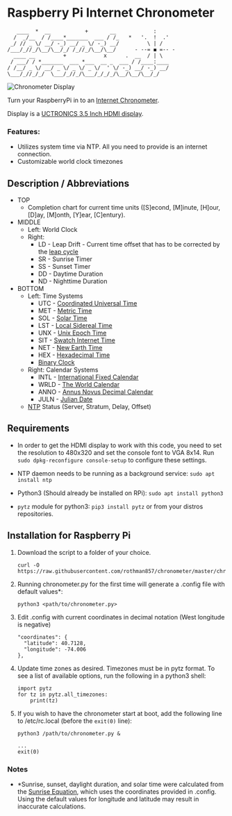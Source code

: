 # Raspberry Pi Internet Chronometer
```
   ____  *  __           +       __            :     
  /  _/__  / /____*_______  ___ / /_   *   '.  !  .'
 _/ // _ \/ __/ -_) __/ _ \/ -_) __/         \ | /   
/___/_//_/\__/\__/_/ /_//_/\__/\__/      - --= ◼ =-- -    
  ____ __         +            x      .  __  / | \    
 / ___/ / *_______  ___ *___  __ _  ___ / /____:____
/ /__/ _ \/ __/ _ \/ _ \/ _ \/  ' \/ -_) __/ -_) __/
\___/_//_/_/  \___/_//_/\___/_/_/_/\__/\__/\__/_/  

```

![Chronometer Display](https://lh3.googleusercontent.com/pw/ACtC-3dTc4qFYXb1VZ5asWX3zkcmGdybv_9RxN-eFhaCydgFejC0V5QL_Z8R-ibALL2UDRl8ymyWEnKTpom78gh1ZyuwHCXdF5ySYRMPVaBWpUWxtjUx-uajAeqgPL5lXY5AAljDiX87ssLdZ5cRDxXRhNs3mw=w1135-h843-no "Chronometer Display")

Turn your RaspberryPi in to an [Internet Chronometer](https://www.reddit.com/r/raspberry_pi/comments/bb8ddc/made_a_rpi_desk_clock_as_a_means_of_learning/).

Display is a [UCTRONICS 3.5 Inch HDMI display](https://www.amazon.com/gp/product/B076M399XX).

### Features:

+ Utilizes system time via NTP.  All you need to provide is an internet connection.
+ Customizable world clock timezones

## Description / Abbreviations
+ TOP
    * Completion chart for current time units ([S]econd, [M]inute, [H]our, [D]ay, [M]onth, [Y]ear, [C]entury).
+ MIDDLE
    * Left: World Clock
    * Right:
        * LD - Leap Drift - Current time offset that has to be corrected by the [leap cycle](https://en.wikipedia.org/wiki/Leap_year)
        * SR - Sunrise Timer
        * SS - Sunset Timer
        * DD - Daytime Duration
        * ND - Nighttime Duration
+ BOTTOM
    * Left: Time Systems
        * UTC - [Coordinated Universal Time](https://en.wikipedia.org/wiki/Coordinated_Universal_Time)
        * MET - [Metric Time](https://en.wikipedia.org/wiki/Metric_time)
        * SOL - [Solar Time](https://en.wikipedia.org/wiki/Solar_time)
        * LST - [Local Sidereal Time](https://en.wikipedia.org/wiki/Sidereal_time)
        * UNX - [Unix Epoch Time](https://en.wikipedia.org/wiki/Unix_time)
        * SIT - [Swatch Internet Time](https://en.wikipedia.org/wiki/Swatch_Internet_Time)
        * NET - [New Earth Time](https://en.wikipedia.org/wiki/New_Earth_Time)
        * HEX - [Hexadecimal Time](https://en.wikipedia.org/wiki/Hexadecimal_time)
        * [Binary Clock](https://en.wikipedia.org/wiki/Binary_clock)
    * Right: Calendar Systems
        * INTL - [International Fixed Calendar](https://en.wikipedia.org/wiki/International_Fixed_Calendar)
        * WRLD - [The World Calendar](https://en.wikipedia.org/wiki/World_Calendar)
        * ANNO - [Annus Novus Decimal Calendar](http://www.atlantium.org/calendaran.html)
        * JULN - [Julian Date](https://en.wikipedia.org/wiki/Julian_day)
    * [NTP](https://en.wikipedia.org/wiki/Network_Time_Protocol) Status (Server, Stratum, Delay, Offset)


## Requirements

* In order to get the HDMI display to work with this code, you need to set the resolution to 480x320 and set the console font to VGA 8x14.  Run `sudo dpkg-reconfigure console-setup` to configure these settings.

* NTP daemon needs to be running as a background service: `sudo apt install ntp`
* Python3 (Should already be installed on RPi): `sudo apt install python3`
* `pytz` module for python3: `pip3 install pytz` or from your distros repositories.

## Installation for Raspberry Pi
1. Download the script to a folder of your choice.
    ```
    curl -O https://raw.githubusercontent.com/rothman857/chronometer/master/chronometer.py
    ```
2. Running chronometer.py for the first time will generate a .config file with default values*:
    ```
    python3 <path/to/chronometer.py>
    ```
3. Edit .config with current coordinates in decimal notation (West longitude is negative)
    ```
    "coordinates": {
      "latitude": 40.7128,
      "longitude": -74.006
    },
    ```
4. Update time zones as desired.  Timezones must be in pytz format.  To see a list of available options, run the following in a python3 shell:
    ```
    import pytz
    for tz in pytz.all_timezones:
        print(tz)
    ```
5. If you wish to have the chronometer start at boot, add the following line to /etc/rc.local (before the `exit(0)` line):
    ```
    python3 /path/to/chronometer.py &

    ...
    exit(0)
    ```
    
### Notes
* *Sunrise, sunset, daylight duration, and solar time were calculated from the [Sunrise Equation](https://en.wikipedia.org/wiki/Sunrise_equation), which uses the coordinates provided in .config.  Using the default values for longitude and latitude may result in inaccurate calculations.